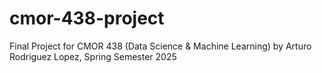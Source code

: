 # cmor-438-project
Final Project for CMOR 438 (Data Science &amp; Machine Learning) by Arturo Rodriguez Lopez, Spring Semester 2025

